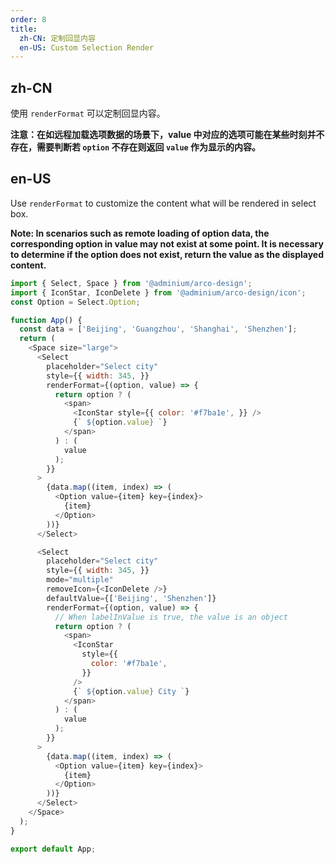 ```yaml
---
order: 8
title:
  zh-CN: 定制回显内容
  en-US: Custom Selection Render
---
```


## zh-CN

使用 `renderFormat` 可以定制回显内容。

**注意：在如远程加载选项数据的场景下，value 中对应的选项可能在某些时刻并不存在，需要判断若 `option` 不存在则返回 `value` 作为显示的内容。**

## en-US

Use `renderFormat` to customize the content what will be rendered in select box.

**Note: In scenarios such as remote loading of option data, the corresponding option in value may not exist at some point. It is necessary to determine if the option does not exist, return the value as the displayed content.**

```js
import { Select, Space } from '@adminium/arco-design';
import { IconStar, IconDelete } from '@adminium/arco-design/icon';
const Option = Select.Option;

function App() {
  const data = ['Beijing', 'Guangzhou', 'Shanghai', 'Shenzhen'];
  return (
    <Space size="large">
      <Select
        placeholder="Select city"
        style={{ width: 345, }}
        renderFormat={(option, value) => {
          return option ? (
            <span>
              <IconStar style={{ color: '#f7ba1e', }} />
              {` ${option.value} `}
            </span>
          ) : (
            value
          );
        }}
      >
        {data.map((item, index) => (
          <Option value={item} key={index}>
            {item}
          </Option>
        ))}
      </Select>

      <Select
        placeholder="Select city"
        style={{ width: 345, }}
        mode="multiple"
        removeIcon={<IconDelete />}
        defaultValue={['Beijing', 'Shenzhen']}
        renderFormat={(option, value) => {
          // When labelInValue is true, the value is an object
          return option ? (
            <span>
              <IconStar
                style={{
                  color: '#f7ba1e',
                }}
              />
              {` ${option.value} City `}
            </span>
          ) : (
            value
          );
        }}
      >
        {data.map((item, index) => (
          <Option value={item} key={index}>
            {item}
          </Option>
        ))}
      </Select>
    </Space>
  );
}

export default App;
```
